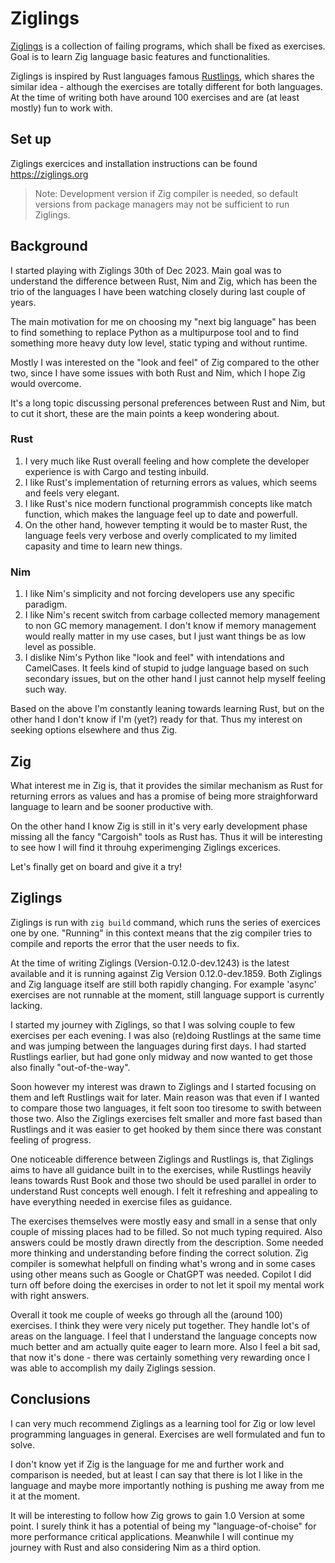 # Ziglings

[Ziglings](ttps://ziglings.org) is a collection of failing programs, which shall be fixed as exercises. Goal is to learn Zig language basic features and functionalities.

Ziglings is inspired by Rust languages famous [Rustlings](https://github.com/rust-lang/rustlings), which shares the similar idea - although the exercises are totally different for both languages. At the time of writing both have around 100 exercises and are (at least mostly) fun to work with.

## Set up

Ziglings exercices and installation instructions can be found https://ziglings.org

>Note: Development version if Zig compiler is needed, so default versions from package managers may not be sufficient to run Ziglings.

## Background

I started playing with Ziglings 30th of Dec 2023. Main goal was to understand the difference between Rust, Nim and Zig, which has been the trio of the languages I have been watching closely during last couple of years.

The main motivation for me on choosing my "next big language" has been to find something to replace Python as a multipurpose tool and to find something more heavy duty low level, static typing and without runtime.

Mostly I was interested on the "look and feel" of Zig compared to the other two, since I have some issues with both Rust and Nim, which I hope Zig would overcome.

It's a long topic discussing personal preferences between Rust and Nim, but to cut it short, these are the main points a keep wondering about.

### Rust
1. I very much like Rust overall feeling and how complete the developer experience is with Cargo and testing inbuild.
2. I like Rust's implementation of returning errors as values, which seems and feels very elegant.
3. I like Rust's nice modern functional programmish concepts like match function, which makes the language feel up to date and powerfull.
4. On the other hand, however tempting it would be to master Rust, the language feels very verbose and overly complicated to my limited capasity and time to learn new things.

### Nim
1. I like Nim's simplicity and not forcing developers use any specific paradigm.
2. I like Nim's recent switch from carbage collected memory management to non GC memory management. I don't know if memory management would really matter in my use cases, but I just want things be as low level as possible.
2. I dislike Nim's Python like "look and feel" with intendations and CamelCases. It feels kind of stupid to judge language based on such secondary issues, but on the other hand I just cannot help myself feeling such way.

Based on the above I'm constantly leaning towards learning Rust, but on the other hand I don't know if I'm (yet?) ready for that. Thus my interest on seeking options elsewhere and thus Zig.

## Zig

What interest me in Zig is, that it provides the similar mechanism as Rust for returning errors as values and has a promise of being more straighforward language to learn and be sooner productive with.

On the other hand I know Zig is still in it's very early development phase missing all the fancy "Cargoish" tools as Rust has. Thus it will be interesting to see how I will find it throuhg experimenging Ziglings excerices.

Let's finally get on board and give it a try!


## Ziglings

Ziglings is run with `zig build` command, which runs the series of exercices one by one. "Running" in this context means that the zig compiler tries to compile and reports the error that the user needs to fix.

At the time of writing Ziglings (Version-0.12.0-dev.1243) is the latest available and it is running against Zig Version 0.12.0-dev.1859. Both Ziglings and Zig language itself are still both rapidly changing. For example 'async' exercises are not runnable at the moment, still language support is currently lacking.

I started my journey with Ziglings, so that I was solving couple to few exercises per each evening. I was also (re)doing Rustlings at the same time and was jumping between the languages during first days. I had started Rustlings earlier, but had gone only midway and now wanted to get those also finally "out-of-the-way".

Soon however my interest was drawn to Ziglings and I started focusing on them and left Rustlings wait for later. Main reason was that even if I wanted to compare those two languages, it felt soon too tiresome to swith between those two. Also the Ziglings exercises felt smaller and more fast based than Rustlings and it was easier to get hooked by them since there was constant feeling of progress.

One noticeable difference between Ziglings and Rustlings is, that Ziglings aims to have all guidance built in to the exercises, while Rustlings heavily leans towards Rust Book and those two should be used parallel in order to understand Rust concepts well enough. I felt it refreshing and appealing to have everything needed in exercise files as guidance.

The exercises themselves were mostly easy and small in a sense that only couple of missing places had to be filled. So not much typing required. Also answers could be mostly drawn directly from the description. Some needed more thinking and understanding before finding the correct solution. Zig compiler is somewhat helpfull on finding what's wrong and in some cases using other means such as Google or ChatGPT was needed. Copilot I did turn off before doing the exercises in order to not let it spoil my mental work with right answers.

Overall it took me couple of weeks go through all the (around 100) exercises. I think they were very nicely put together. They handle lot's of areas on the language. I feel that I understand the language concepts now much better and am actually quite eager to learn more. Also I feel a bit sad, that now it's done - there was certainly something very rewarding once I was able to accomplish my daily Ziglings session.

## Conclusions

I can very much recommend Ziglings as a learning tool for Zig or low level programming languages in general. Exercises are well formulated and fun to solve.

I don't know yet if Zig is the language for me and further work and comparison is needed, but at least I can say that there is lot I like in the language and maybe more importantly nothing is pushing me away from me it at the moment.

It will be interesting to follow how Zig grows to gain 1.0 Version at some point. I surely think it has a potential of being my "language-of-choise" for more performance critical applications. Meanwhile I will continue my journey with Rust and also considering Nim as a third option.
